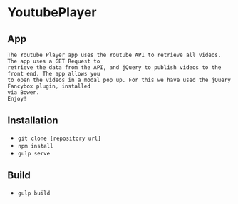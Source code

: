 # YoutubePlayer

## App
	The Youtube Player app uses the Youtube API to retrieve all videos. The app uses a GET Request to 
	retrieve the data from the API, and jQuery to publish videos to the front end. The app allows you 
	to open the videos in a modal pop up. For this we have used the jQuery Fancybox plugin, installed 
	via Bower. 
	Enjoy!

## Installation
- `git clone [repository url]`
- `npm install`
- `gulp serve`

## Build
- `gulp build`
